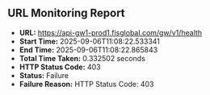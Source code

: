 ## URL Monitoring Report

- **URL:** https://api-gw1-prod1.fisglobal.com/gw/v1/health
- **Start Time:** 2025-09-06T11:08:22.533341
- **End Time:** 2025-09-06T11:08:22.865843
- **Total Time Taken:** 0.332502 seconds
- **HTTP Status Code:** 403
- **Status:** Failure
- **Failure Reason:** HTTP Status Code: 403
